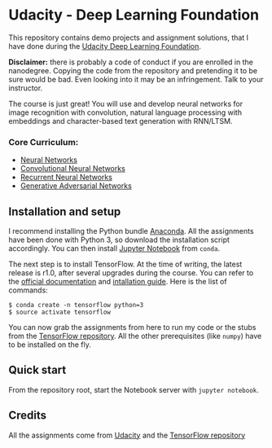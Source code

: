 # Udacity - Deep Learning Foundation

This repository contains demo projects and assignment solutions, that I have done during the [Udacity Deep Learning Foundation][udacity-deep-learning-foundation].

**Disclaimer:** there is probably a code of conduct if you are enrolled in the nanodegree. Copying the code from the repository and pretending it to be sure would be bad. Even looking into it may be an infringement. Talk to your instructor.

The course is just great! You will use and develop neural networks for image recognition with convolution, natural language processing with embeddings and character-based text generation with RNN/LTSM.

### Core Curriculum:

- [Neural Networks](./1-neural-networks)
- [Convolutional Neural Networks](./2-convolutional-neural-networks)
- [Recurrent Neural Networks](./3-recurrent-neural-networks)
- [Generative Adversarial Networks](./4-generative-adversarial-networks)

## Installation and setup

I recommend installing the Python bundle [Anaconda][anaconda]. All the assignments have been done with Python 3, so download the installation script accordingly. You can then install [Jupyter Notebook][jupyter] from ``conda``.

The next step is to install TensorFlow. At the time of writing, the latest release is r1.0, after several upgrades during the course. You can refer to the [official documentation] and [intallation guide][tensorflow-install]. Here is the list of commands:

```
$ conda create -n tensorflow python=3
$ source activate tensorflow
```

You can now grab the assignments from here to run my code or the stubs from the [TensorFlow repository][tensorflow-repo]. All the other prerequisites (like ``numpy``) have to be installed on the fly.

## Quick start

From the repository root, start the Notebook server with ``jupyter notebook``.

## Credits

All the assignments come from [Udacity][udacity-deep-learning-foundation] and the [TensorFlow repository][tensorflow-repo]

[udacity-deep-learning-foundation]: https://www.udacity.com/course/deep-learning-nanodegree-foundation--nd101
[udacity-nanodegree]: https://www.udacity.com/nanodegree

[jupyter]: http://jupyter.org/
[anaconda]: https://www.continuum.io/
[official documentation]: https://www.tensorflow.org/api_docs/
[tensorflow-install]: https://www.tensorflow.org/install/
[tensorflow-repo]: https://github.com/tensorflow/tensorflow/tree/master/tensorflow/examples/udacity
